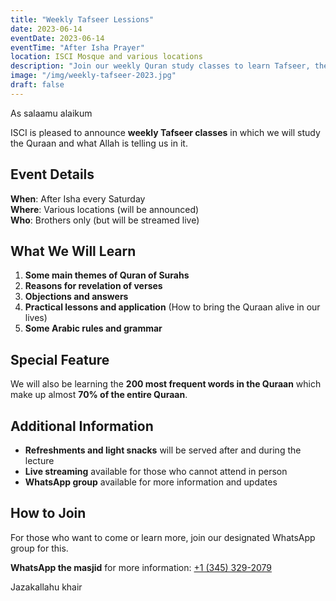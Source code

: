 ```yaml
---
title: "Weekly Tafseer Lessions"
date: 2023-06-14
eventDate: 2023-06-14
eventTime: "After Isha Prayer"
location: ISCI Mosque and various locations
description: "Join our weekly Quran study classes to learn Tafseer, themes, and practical application of the Holy Quran."
image: "/img/weekly-tafseer-2023.jpg"
draft: false
---
```


As salaamu alaikum

ISCI is pleased to announce **weekly Tafseer classes** in which we will study the Quraan and what Allah is telling us in it. 

## Event Details

**When**: After Isha every Saturday  
**Where**: Various locations (will be announced)  
**Who**: Brothers only (but will be streamed live)

## What We Will Learn

1. **Some main themes of Quran of Surahs**
2. **Reasons for revelation of verses**
3. **Objections and answers**
4. **Practical lessons and application** (How to bring the Quraan alive in our lives)
5. **Some Arabic rules and grammar**

## Special Feature

We will also be learning the **200 most frequent words in the Quraan** which make up almost **70% of the entire Quraan**.

## Additional Information

- **Refreshments and light snacks** will be served after and during the lecture
- **Live streaming** available for those who cannot attend in person
- **WhatsApp group** available for more information and updates

## How to Join

For those who want to come or learn more, join our designated WhatsApp group for this.

**WhatsApp the masjid** for more information: [+1 (345) 329-2079](tel:+13453292079)

Jazakallahu khair
